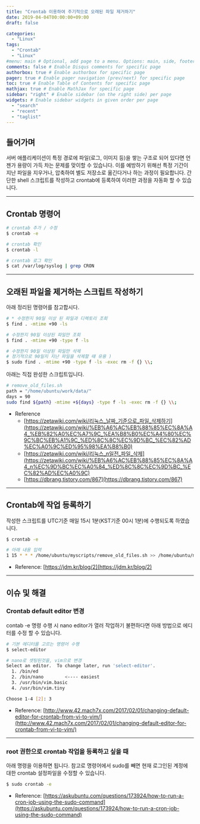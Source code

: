 ```yaml
---
title: "Crontab 이용하여 주기적으로 오래된 파일 제거하기"
date: 2019-04-04T00:00:00+09:00
draft: false

categories:
  - "Linux"
tags:
  - "Crontab"
  - "Linux"
#menu: main # Optional, add page to a menu. Options: main, side, footer
comments: false # Enable Disqus comments for specific page
authorbox: true # Enable authorbox for specific page
pager: true # Enable pager navigation (prev/next) for specific page
toc: true # Enable Table of Contents for specific page
mathjax: true # Enable MathJax for specific page
sidebar: "right" # Enable sidebar (on the right side) per page
widgets: # Enable sidebar widgets in given order per page
  - "search"
  - "recent"
  - "taglist"
---
```


## 들어가며

  서버 애플리케이션이 특정 경로에 파일(로그, 이미지 등)을 쌓는 구조로 되어 있다면 언젠가 용량이 가득 차는 문제를 맞이할 수 있습니다. 이를 예방하기 위해선 특정 기간이 지난 파일을 지우거나, 압축하여 별도 저장소로 옮긴다거나 하는 과정이 필요합니다. 간단한 shell 스크립트를 작성하고 crontab에 등록하여 이러한 과정을 자동화 할 수 있습니다.

---

## Crontab 명령어

```bash
# crontab 추가 / 수정
$ crontab -e

# crontab 확인
$ crontab -l

# crontab 로그 확인
$ cat /var/log/syslog | grep CRON
```

---

## 오래된 파일을 제거하는 스크립트 작성하기

  아래 정리된 명령어를 참고합시다.

```bash
# * 수정한지 90일 이상 된 파일과 디렉토리 조회
$ find . -mtime +90 -ls

# 수정한지 90일 이상된 파일만 조회
$ find . -mtime +90 -type f -ls

# 수정한지 90일 이상된 파일만 삭제
# 정기적으로 90일지 지난 파일을 삭제할 때 유용 )
$ sudo find . -mtime +90 -type f -ls -exec rm -f {} \\;
```

  아래는 직접 완성한 스크립트입니다.

```bash
# remove_old_files.sh
path = "/home/ubuntu/work/data/"
days = 90
sudo find ${path} -mtime +${days} -type f -ls -exec rm -f {} \\;
```

- Reference
    - [https://zetawiki.com/wiki/리눅스_날짜_기준으로_파일_삭제하기](https://zetawiki.com/wiki/%EB%A6%AC%EB%88%85%EC%8A%A4_%EB%82%A0%EC%A7%9C_%EA%B8%B0%EC%A4%80%EC%9C%BC%EB%A1%9C_%ED%8C%8C%EC%9D%BC_%EC%82%AD%EC%A0%9C%ED%95%98%EA%B8%B0)
    - [https://zetawiki.com/wiki/리눅스_n일전_파일_삭제](https://zetawiki.com/wiki/%EB%A6%AC%EB%88%85%EC%8A%A4_n%EC%9D%BC%EC%A0%84_%ED%8C%8C%EC%9D%BC_%EC%82%AD%EC%A0%9C)
    - [https://dbrang.tistory.com/867](https://dbrang.tistory.com/867)

---

## Crontab에 작업 등록하기

  작성한 스크립트를 UTC기준 매일 15시 1분(KST기준 00시 1분)에 수행되도록 하였습니다.

```bash
$ crontab -e

# 아래 내용 입력 
1 15 * * * /home/ubuntu/myscripts/remove_old_files.sh >> /home/ubuntu/myscripts/remove_old_files.sh.log 2>&1
```

- Reference: [https://jdm.kr/blog/2](https://jdm.kr/blog/2)

---

## 이슈 및 해결
### Crontab default editor 변경

  contab -e 명령 수행 시 nano editor가 열러 작업하기 불편하다면 아래 방법으로 에디터를 수정 할 수 있습니다.

```bash
# 기본 에디터를 고르는 명령어 수행
$ select-editor

# nano로 셋팅된것을, vim으로 변경
Select an editor.  To change later, run 'select-editor'.
  1. /bin/ed
  2. /bin/nano        <---- easiest
  3. /usr/bin/vim.basic
  4. /usr/bin/vim.tiny

Choose 1-4 [2]: 3
```

- Reference: [http://www.42.mach7x.com/2017/02/01/changing-default-editor-for-crontab-from-vi-to-vim/](http://www.42.mach7x.com/2017/02/01/changing-default-editor-for-crontab-from-vi-to-vim/)

---

### root 권한으로 crontab 작업을 등록하고 싶을 때

  아래 명령을 이용하면 됩니다. 참고로 명령어에서 sudo를 빼면 현재 로그인된 계정에 대한 crontab 설정파일을 수정할 수 있습니다.

```bash
$ sudo crontab -e
```

- Reference: [https://askubuntu.com/questions/173924/how-to-run-a-cron-job-using-the-sudo-command](https://askubuntu.com/questions/173924/how-to-run-a-cron-job-using-the-sudo-command)
